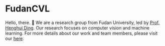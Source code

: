 # FudanCVL

Hello, there. 👋
We are a research group from Fudan University, led by [Prof. Henghui Ding](https://henghuiding.com/). Our research focuses on computer vision and machine learning.
For more details about our work and team members, please visit our [here](https://henghuiding.com/group/).


<!--

**Here are some ideas to get you started:**

🙋‍♀️ A short introduction - what is your organization all about?
🌈 Contribution guidelines - how can the community get involved?
👩‍💻 Useful resources - where can the community find your docs? Is there anything else the community should know?
🍿 Fun facts - what does your team eat for breakfast?
🧙 Remember, you can do mighty things with the power of [Markdown](https://docs.github.com/github/writing-on-github/getting-started-with-writing-and-formatting-on-github/basic-writing-and-formatting-syntax)
-->
